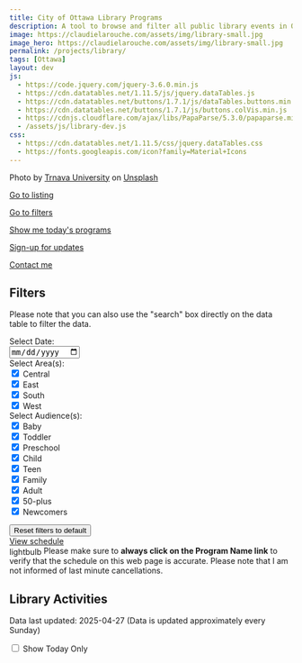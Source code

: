 ```yaml
---
title: City of Ottawa Library Programs
description: A tool to browse and filter all public library events in Ottawa
image: https://claudielarouche.com/assets/img/library-small.jpg
image_hero: https://claudielarouche.com/assets/img/library-small.jpg
permalink: /projects/library/
tags: [Ottawa]
layout: dev
js:
  - https://code.jquery.com/jquery-3.6.0.min.js
  - https://cdn.datatables.net/1.11.5/js/jquery.dataTables.js
  - https://cdn.datatables.net/buttons/1.7.1/js/dataTables.buttons.min.js
  - https://cdn.datatables.net/buttons/1.7.1/js/buttons.colVis.min.js
  - https://cdnjs.cloudflare.com/ajax/libs/PapaParse/5.3.0/papaparse.min.js
  - /assets/js/library-dev.js
css: 
  - https://cdn.datatables.net/1.11.5/css/jquery.dataTables.css
  - https://fonts.googleapis.com/icon?family=Material+Icons
---
```



Photo by <a href="https://unsplash.com/@trnavskauni?utm_content=creditCopyText&utm_medium=referral&utm_source=unsplash">Trnava University</a> on <a href="https://unsplash.com/photos/brown-wooden-book-shelf-with-books-BEEyeib-am8?utm_content=creditCopyText&utm_medium=referral&utm_source=unsplash">Unsplash</a>
      
			
<a href="#csvData" class="btn btn-primary">Go to listing</a>

<a href="#filter" class="btn btn-primary" >Go to filters</a>

<a href="#" class="btn btn-primary" id="showToday" >Show me today's programs</a>

<a href="#newsletter" class="btn btn-warning" >Sign-up for updates</a>

<a href="https://forms.gle/7YHFbimGH4p5imQD8" class="btn btn-primary" target="_blank">Contact me</a>



## Filters

Please note that you can also use the "search" box directly on the data table to filter the data.

<form class="form">

<div class="form-group row">
<label for="selectedDate" class="col-sm-2 col-form-label">Select Date: </label>
<div class="col-sm-10">
<input type="date" id="selectedDate" class="form-control col-sm-2">
</div>
</div>

<div class="form-group row">
<label for="selectedArea" class="col-sm-2 col-form-label">Select Area(s):</label>
<div class="col-sm-10">
<div class="checkbox">
<label><input type="checkbox" id="centralCheckbox" class="areaCheckbox" value="Central" checked=""> Central</label>
</div>
<div class="checkbox">
<label><input type="checkbox" id="eastCheckbox" class="areaCheckbox" value="East" checked=""> East</label>
</div>
<div class="checkbox">
<label><input type="checkbox" id="southCheckbox" class="areaCheckbox" value="South" checked=""> South</label>
</div>
<div class="checkbox">
<label><input type="checkbox" id="westCheckbox" class="areaCheckbox" value="West" checked=""> West</label>
</div>
</div>
</div>

<div class="form-group row">
<label for="selectedAudience" class="col-sm-2 col-form-label">Select Audience(s):</label>
<div class="col-sm-10">
<div class="checkbox">
<label><input type="checkbox" id="babyCheckbox" class="audienceCheckbox" value="Baby" checked=""> Baby</label>
</div>
<div class="checkbox">
<label><input type="checkbox" id="toddlerCheckbox" class="audienceCheckbox" value="Toddler" checked=""> Toddler</label>
</div>
<div class="checkbox">
<label><input type="checkbox" id="preschoolCheckbox" class="audienceCheckbox" value="Preschool" checked=""> Preschool</label>
</div>
<div class="checkbox">
<label><input type="checkbox" id="childCheckbox" class="audienceCheckbox" value="Child" checked=""> Child</label>
</div>
<div class="checkbox">
<label><input type="checkbox" id="teenCheckbox" class="audienceCheckbox" value="Teen" checked=""> Teen</label>
</div>
<div class="checkbox">
<label><input type="checkbox" id="familyCheckbox" class="audienceCheckbox" value="Family" checked=""> Family</label>
</div>
<div class="checkbox">
<label><input type="checkbox" id="adultCheckbox" class="audienceCheckbox" value="Adult" checked=""> Adult</label>
</div>
<div class="checkbox">
<label><input type="checkbox" id="50plusCheckbox" class="audienceCheckbox" value="50-plus" checked=""> 50-plus</label>
</div>
<div class="checkbox">
<label><input type="checkbox" id="newcomersCheckbox" class="audienceCheckbox" value="Newcomers" checked=""> Newcomers</label>
</div>
</div>
</div>

</form>

<div class="mt-3">
<button class="btn btn-secondary" onclick="clearAllFilters()">
Reset filters to default
</button>
</div>
<div class="mt-3">
<a href="#csvData" class="btn btn-primary">
View schedule
</a>
</div>

<div class="alert alert-info mt-3" role="alert">
<span class="material-icons" style="vertical-align: middle;">lightbulb</span>
Please make sure to <strong>always click on the Program Name link</strong> to verify that the schedule on this web page is accurate. Please note that I am not informed of last minute cancellations.
</div>

## Library Activities
Data last updated: 2025-04-27 (Data is updated approximately every Sunday)

<label>
<input type="checkbox" id="showTodayOnly" name="showTodayOnly">
Show Today Only
</label>

<div id="csvData"></div>
